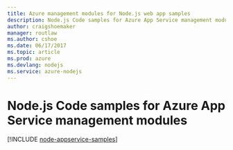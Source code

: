 ```yaml
---
title: Azure management modules for Node.js web app samples
description: Node.js Code samples for Azure App Service management modules
author: craigshoemaker
manager: routlaw
ms.author: cshoe
ms.date: 06/17/2017
ms.topic: article
ms.prod: azure
ms.devlang: nodejs
ms.service: azure-nodejs
---
```


# Node.js Code samples for Azure App Service management modules

[!INCLUDE [node-appservice-samples](../docs-ref-conceptual/includes/appservice-samples.md)]
